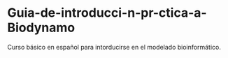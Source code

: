 # Guia-de-introducci-n-pr-ctica-a-Biodynamo
Curso básico en español para intorducirse en el modelado bioinformático.
